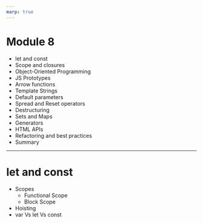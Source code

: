 ```yaml
---
marp: true
---
```


#    Module 8

+ let and const
+ Scope and closures
+ Object-Oriented Programming
+ JS Prototypes
+ Arrow functions
+ Template Strings
+ Default parameters
+ Spread and Reset operators
+ Destructuring
+ Sets and Maps
+ Generators
+ HTML APIs
+ Refactoring and best practices
+ Summary

---

#  let and const

+ Scopes
   + Functional Scope
   + Block Scope
+ Hoisting
+ var Vs let Vs const
